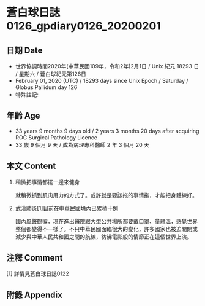 # 蒼白球日誌0126_gpdiary0126_20200201 #

## 日期 Date ##

* 世界協調時間2020年(中華民國109年，令和2年)2月1日 / Unix 紀元 18293 日 / 星期六 / 蒼白球紀元第126日
* February 01, 2020 (UTC) / 18293 days since Unix Epoch / Saturday / Globus Pallidum day 126
* 特殊註記:

## 年齡 Age ##

* 33 years 9 months 9 days old / 2 years 3 months 20 days after acquiring ROC Surgical Pathology Licence
* 33 歲 9 個月 9 天 / 成為病理專科醫師 2 年 3 個月 20 天

## 本文 Content ##

1. 稍微把事情都擺一邊來健身

    就稍微抓到肌肉用力的方式了。或許就是要該拖的事情拖，才能把身體練好。

2. 武漢肺炎[1]目前在中華民國境內已累積十例

    國內風聲鶴唳，現在進出醫院跟大型公共場所都要戴口罩、量體溫，感覺世界整個都變得不一樣了。不只中華民國面臨很大的變化，許多國家也被迫關閉或減少與中華人民共和國之間的航線，彷彿電影般的情節正在這個世界上演。

## 注釋 Comment ##

[1] 詳情見蒼白球日誌0122

## 附錄 Appendix ##
